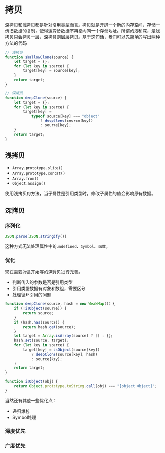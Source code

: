 # 拷贝
深拷贝和浅拷贝都是针对引用类型而言。拷贝就是开辟一个新的内存空间，存储一份旧数据的复制，使得这两份数据不再指向同一个存储地址。所谓的浅和深，是浅拷贝只会拷贝一层，深拷贝则层层拷贝。基于这句话，我们可以先简单的写出两种方法的代码

``` javascript
// 浅拷贝
function shallowClone(source) {
    let target = {};
    for (let key in source) {
        target[key] = source[key];
    }
    return target;
}
```

``` javascript
// 深拷贝
function deepClone(source) {
    let target = {};
    for (let key in source) {
        target[key] =
            typeof source[key] === "object"
                ? deepClone(source[key])
                : source[key];
    }
    return target;
}
```

## 浅拷贝
* `Array.prototype.slice()`
* `Array.prototype.concat()`
* `Array.from()`
* `Object.assign()`

使用浅拷贝的方法，当子属性是引用类型时，修改子属性的值会影响原有数据。

## 深拷贝

### 序列化
``` javascript
JSON.parse(JSON.stringify())
```
这种方式无法处理属性中的`undefined`、`Symbol`、`函数`。

### 优化
现在需要对最开始写的深拷贝进行完善。
* 判断传入的参数是否是引用类型
* 引用类型数据有对象和数组，需要区分
* 处理循环引用的问题
``` javascript
function deepClone(source, hash = new WeakMap()) {
    if (!isObject(source)) {
        return source;
    }
    if (hash.has(source)) {
        return hash.get(source);
    }
    let target = Array.isArray(source) ? [] : {};
    hash.set(source, target);
    for (let key in source) {
        target[key] = isObject(source[key])
            ? deepClone(source[key], hash)
            : source[key];
    }
    return target;
}

function isObject(obj) {
    return Object.prototype.toString.call(obj) === "[object Object]";
}
```
当然还有其他一些优化点：
* 递归爆栈
* Symbol处理

### 深度优先

### 广度优先